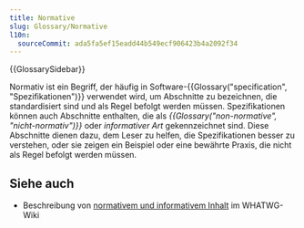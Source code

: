 ```yaml
---
title: Normative
slug: Glossary/Normative
l10n:
  sourceCommit: ada5fa5ef15eadd44b549ecf906423b4a2092f34
---
```


{{GlossarySidebar}}

Normativ ist ein Begriff, der häufig in Software-{{Glossary("specification", "Spezifikationen")}} verwendet wird, um Abschnitte zu bezeichnen, die standardisiert sind und als Regel befolgt werden müssen. Spezifikationen können auch Abschnitte enthalten, die als _{{Glossary("non-normative", "nicht-normativ")}}_ oder _informativer Art_ gekennzeichnet sind. Diese Abschnitte dienen dazu, dem Leser zu helfen, die Spezifikationen besser zu verstehen, oder sie zeigen ein Beispiel oder eine bewährte Praxis, die nicht als Regel befolgt werden müssen.

## Siehe auch

- Beschreibung von [normativem und informativem Inhalt](https://wiki.whatwg.org/wiki/Specs/howto#Content) im WHATWG-Wiki
